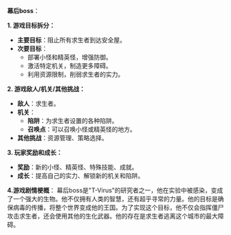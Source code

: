 **幕后boss**：

**1. 游戏目标拆分：**

- **主要目标**：阻止所有求生者到达安全屋。
- **次要目标**：
    - 部署小怪和精英怪，增强防御。
    - 激活特定机关，制造更多障碍。
    - 利用资源限制，削弱求生者的实力。

**2. 游戏敌人/机关/其他挑战：**

- **敌人**：求生者。
- **机关**：
    - **陷阱**：为求生者设置的各种陷阱。
    - **召唤点**：可以召唤小怪或精英怪的地方。
- **其他挑战**：资源管理、策略选择。

**3. 玩家奖励和成长：**

- **奖励**：新的小怪、精英怪、特殊技能、成就。
- **成长**：提高自己的实力、解锁新的机关和陷阱。

**4.游戏剧情梗概**： 幕后boss是"T-Virus"的研究者之一，他在实验中被感染，变成了一个强大的生物。他不仅拥有人类的智慧，还有超乎寻常的力量。他的目标是确保病毒的传播，将整个世界变成他的王国。为了实现这个目标，他不仅会指挥僵尸攻击求生者，还会使用其他的生化武器。他的存在是求生者逃离这个城市的最大障碍。